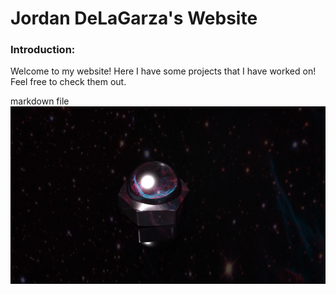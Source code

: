# Jordan DeLaGarza's Website

### Introduction:
Welcome to my website! Here I have some projects that I have worked on! Feel free to check them out.

markdown file ![ background image](https://github.com/fleapoodle/fleapoodle.github.io/blob/main/nut.png)
